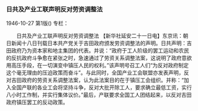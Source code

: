 ### 日共及产业工联声明反对劳资调整法

1946-10-27
第1版()
专栏：

　　日共及产业工联声明反对劳资调整法
    【新华社延安二十一日电】东京讯：朝日新闻十八日刊载日本共产党关于吉田政府颁发劳资调整法的声明。日共声明：吉田政府乃为资本家和地主集团的代表。并说：“政府于工人阶级的罢工运动和农民的反抗政府斗争愈在紧张之时，急速通过了劳资关系调整法案，这说明了政府意欲用高压手段，在一切演变中镇压人民的权利。”该声明号召工人们“为反对政府制定这个毫无理由的压迫政策而奋斗”。与此同时，全国产业工会联盟亦发表声明，反对吉田政府的劳资关系调整法案，认为此法案目的在于镇压工会组织。并称：“加入全国产联的各业工会将坚持斗争，反对大批开除工人，要求确立最低工资，实行八小时工作制，并实行集体议价。”最后，产联要求全国工人团结起来，以反对吉田政府镇压罢工的反动政策。
